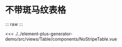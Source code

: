 <script setup>
import NoStripeTable from './../../../element-plus-generator-demo/src/views/Table/components/NoStripeTable.vue'
</script>

# 不带斑马纹表格

<div class="code">

::: raw
<NoStripeTable/>
:::

<<< ./../element-plus-generator-demo/src/views/Table/components/NoStripeTable.vue

</div>